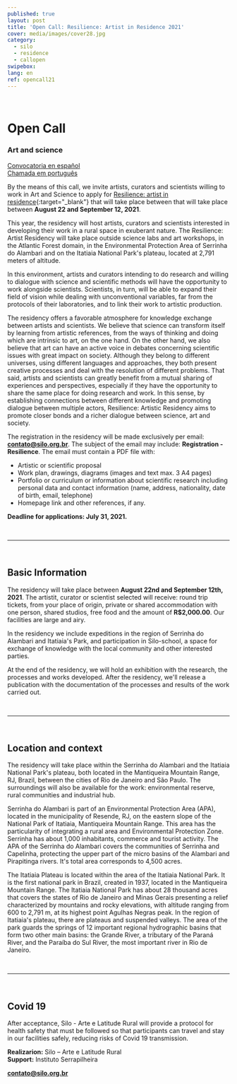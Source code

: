 ```yaml
---
published: true
layout: post
title: 'Open Call: Resilience: Artist in Residence 2021'
cover: media/images/cover28.jpg
category:
  - silo
  - residence
  - callopen
swipebox:
lang: en
ref: opencall21
---
```


<br>

# Open Call
### Art and science

[Convocatoria en español](https://silo.org.br/resilience-2021-open-call-es/) <br>
[Chamada em português](https://silo.org.br/resilience-2021-open-call/)

By the means of this call, we invite artists, curators and scientists willing to work in Art and Science to apply for [Resilience: artist in residence](https://resilience.silo.org.br/en/){:target="_blank"} that will take place between  that will take place between **August 22 and September 12, 2021**.

This year, the residency will host artists, curators and scientists interested in developing their work in a rural space in exuberant nature. The Resilience: Artist Residency will take place outside science labs and art workshops, in the Atlantic Forest domain, in the Environmental Protection Area of Serrinha do Alambari and on the Itatiaia National Park's plateau, located at 2,791 meters of altitude.

In this environment, artists and curators intending to do research and willing to dialogue with science and scientific methods will have the opportunity to work alongside scientists. Scientists, in turn, will be able to expand their field of vision while dealing with unconventional variables, far from the protocols of their laboratories, and to link their work to artistic production.

The residency offers a favorable atmosphere for knowledge exchange between artists and scientists. We believe that science can transform itself by learning from artistic references, from the ways of thinking and doing which are intrinsic to art, on the one hand. On the other hand, we also believe that art can have an active voice in debates concerning scientific issues with great impact on society. Although they belong to different universes, using different languages and approaches, they both present creative processes and deal with the resolution of different problems. That said, artists and scientists can greatly benefit from a mutual sharing of experiences and perspectives, especially if they have the opportunity to share the same place for doing research and work. In this sense, by establishing connections between different knowledge and promoting dialogue between multiple actors, Resilience: Artistic Residency aims to promote closer bonds and a richer dialogue between science, art and society.   


The registration in the residency will be made exclusively per email: **contato@silo.org.br**. The subject of the email may include: **Registration - Resilience**. The email must contain a PDF file with:

* Artistic or scientific proposal
* Work plan, drawings, diagrams (images and text max. 3 A4 pages)
* Portfolio or curriculum or information about scientific research including personal data and contact information (name, address, nationality, date of birth, email, telephone) 
* Homepage link and other references, if any.


**Deadline for applications: July 31, 2021.** 
 
 <br> 
 
 ---
 
 <br>
 
## Basic Information
The residency will take place between **August 22nd and September 12th, 2021**. The artistit, curator or scientist selected will receive: round trip tickets, from your place of origin, private or shared accommodation with one person, shared studios, free food and the amount of **R$2,000.00**. Our facilities are large and airy.

In the residency we include expeditions in the region of Serrinha do Alambari and Itatiaia's Park, and participation in Silo-school, a space for exchange of knowledge with the local community and other interested parties.

At the end of the residency, we will hold an exhibition with the research, the processes and works developed. After the residency, we'll release a publication with the documentation of the processes and results of the work carried out.
 
 <br> 
 
 ---
 
 <br>
 
 
## Location and context
  
The residency will take place within the Serrinha do Alambari and the Itatiaia National Park's plateau, both located in the Mantiqueira Mountain Range, RJ, Brazil, between the cities of Rio de Janeiro and São Paulo. The surroundings will also be available for the work: environmental reserve, rural communities and industrial hub.

Serrinha do Alambari is part of an Environmental Protection Area (APA), located in the municipality of Resende, RJ, on the eastern slope of the National Park of Itatiaia, Mantiqueira Mountain Range. This area has the particularity of integrating a rural area and Environmental Protection Zone. Serrinha has about 1,000 inhabitants, commerce and tourist activity. The APA of the Serrinha do Alambari covers the communities of Serrinha and Capelinha, protecting the upper part of the micro basins of the Alambari and Pirapitinga rivers. It's total area corresponds to 4,500  acres.

The Itatiaia Plateau is located within the area of the Itatiaia National Park. It is the first national park in Brazil, created in 1937, located in the Mantiqueira Mountain Range. The Itatiaia National Park has about 28 thousand acres that covers the states of Rio de Janeiro and Minas Gerais presenting a relief characterized by mountains and rocky elevations, with altitude ranging from 600 to 2,791 m, at its highest point Agulhas Negras peak. In the region of Itatiaia's plateau, there are plateaus and suspended valleys. The area of ​​the park guards the springs of 12 important regional hydrographic basins that form two other main basins: the Grande River, a tributary of the Paraná River, and the Paraíba do Sul River, the most important river in Rio de Janeiro.


 <br> 
 
 ---
 
 <br>
 
 
## Covid 19

After acceptance, Silo - Arte e Latitude Rural will provide a protocol for health safety that must be followed so that participants can travel and stay in our facilities safely, reducing risks of Covid 19 transmission.


**Realizarion:** Silo – Arte e Latitude Rural <br>
**Support:** Instituto Serrapilheira


**contato@silo.org.br**                                                                                     


<br>